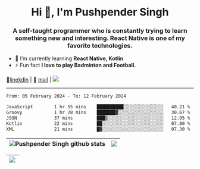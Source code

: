 <h1 align="center">Hi 👋, I'm Pushpender Singh</h1>
<h3 align="center">A self-taught programmer who is constantly trying to learn something new and interesting. React Native is one of my favorite technologies.</h3>

- 🌱 I’m currently learning **React Native, Kotlin**
- ⚡ Fun fact **I love to play Badminton and Football.**

👔[linekdin](https://www.linkedin.com/in/pushpender-singh-240061202/) | 📧 [mail](mailto:pushpendersingh694@gmail.com) | ![](https://komarev.com/ghpvc/?username=pushpender-singh-ap&color=blue)


---

<!--START_SECTION:waka-->

```txt
From: 05 February 2024 - To: 12 February 2024

JavaScript        1 hr 55 mins    ██████████░░░░░░░░░░░░░░░   40.21 %
Groovy            1 hr 28 mins    ███████▓░░░░░░░░░░░░░░░░░   30.67 %
JSON              37 mins         ███▒░░░░░░░░░░░░░░░░░░░░░   12.95 %
Kotlin            22 mins         ██░░░░░░░░░░░░░░░░░░░░░░░   07.80 %
XML               21 mins         █▓░░░░░░░░░░░░░░░░░░░░░░░   07.30 %
```

<!--END_SECTION:waka-->

| <a><img align="center" src="https://github-readme-stats-iota-ecru-15.vercel.app/api?username=pushpender-singh-ap&show_icons=true&include_all_commits=true&theme=buefy&hide_border=true" alt="Pushpender Singh github stats" /></a> | <a><img align="center" src="https://github-readme-stats-iota-ecru-15.vercel.app/api/top-langs/?username=pushpender-singh-ap&layout=compact&theme=buefy&hide_border=true" /></a> |
| ------------- | ------------- |

| <a> <img align="left" src="https://github-readme-streak-stats.herokuapp.com/?user=pushpender-singh-ap" /></br> </a> |
| ------------- |
